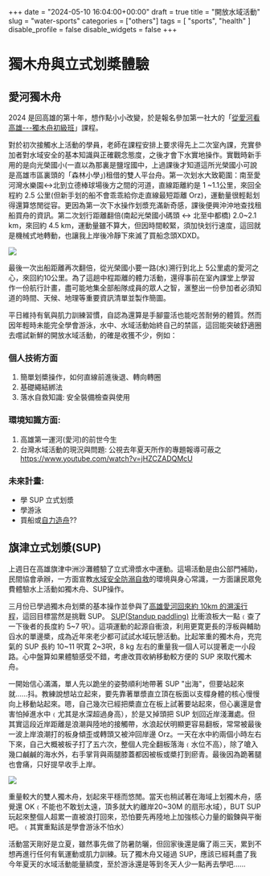 +++
date = "2024-05-10 16:04:00+00:00"
draft = true
title = "開放水域活動"
slug = "water-sports"
categories = ["others"]
tags = [
  "sports",
  "health"
  ]
disable_profile = false
disable_widgets = false
+++

# 獨木舟與立式划槳體驗

## 愛河獨木舟

2024 是回高雄的第十年，想作點小小改變，於是報名參加第一社大的「[從愛河看高雄---獨木舟初級班](https://www.ptt.cc/bbs/Kaohsiung/M.1708178289.A.31A.html)」課程。

對於初次接觸水上活動的學員，老師在課程安排上要求得先上二次室內課，充實參加者對水域安全的基本知識與正確觀念態度，之後才會下水實地操作。實戰時新手用的是向光榮國小(一直以為那裏是鹽埕國中，上過課後才知道這所光榮國小可說是高雄市區裏頭的「森林小學」)租借的雙人平台舟。第一次划水大致範圍：南至愛河灣水樂園<->北到立德棒球場後方之間的河道，直線距離約是 1 ~1.1公里，來回全程約 2.5 公里(但新手划的船不會乖乖給你走直線最短距離 Orz)，運動量很輕鬆划得還算悠閒從容。更因為第一次下水操作划漿充滿新奇感，課後便興沖沖地查找租船買舟的資訊。第二次划行距離翻倍(南起光榮國小碼頭 <-> 北至中都橋) 2.0~2.1 km，來回約 4.5 km，運動量雖不算大，但因時間較緊，須加快划行速度，這回就是機械式地轉動，也讓我上岸後冷靜下來滅了買船念頭XDXD。

![](https://i.imgur.com/NHUGc4C.jpeg)

最後一次出船距離再次翻倍，從光榮國小要一路(水)溯行到北上 5公里處的愛河之心，來回約10公里。為了這趟中程距離的體力活動，還得事前在室內課堂上學習作一份航行計畫，盡可能地集全部船隊成員的眾人之智，滙整出一份參加者必須知道的時間、天候、地理等重要資訊清單並製作簡圖。 

平日維持有氧與肌力訓練習慣，自認為還算是手腳靈活也能吃苦耐勞的體質。然而因年輕時未能完全學會游泳，水中、水域活動始終自己的禁區，這回能突破舒適圈去嚐試新鮮的開放水域活動，的確是收獲不少，例如：
 
### 個人技術方面
1. 簡單划槳操作，如何直線前進後退、轉向轉圈
2. 基礎繩結綁法
3. 落水自救知識: 安全裝備檢查與使用

### 環境知識方面:
1. 高雄第一運河(愛河)的前世今生
2. 台灣水域活動的現況與問題: 公視去年夏天所作的專題報導可蔽之
https://www.youtube.com/watch?v=jHZCZADQMcU

### 未來計畫:
- 學 SUP 立式划漿
- 學游泳
- 買船或[自力造舟](https://www.youtube.com/watch?v=RUn8byVI8mQ)??

##  旗津立式划漿(SUP)

上週日在高雄旗津中洲沙灘體驗了立式滑漿水中運動。這場活動是由公部門補助，民間協會承辦，一方面宣教[水域安全防溺自救](https://youtu.be/TNSkgMK9wNI)的環境與身心常識，一方面讓民眾免費體驗水上活動如獨木舟、SUP操作。

三月份已學過獨木舟划槳的基本操作並參與了[高雄愛河回來約 10km 的溯溪行程](https://personaljournal.ca/jxtsai/du-mu-zhou-ti-yan)，這回目標當然是挑戰 SUP。 [SUP(Standup paddling)](https://en.wikipedia.org/wiki/Standup_paddleboarding) 比衝浪板大一點﹙查了一下後者的長度約 5~7 呎）。這項運動的起源自衝浪，利用更寛更長的浮板與輔助舀水的單邊槳，成為近年來老少都可試試水域玩憩活動。比起笨重的獨木舟，充完氣的 SUP 長約 10~11 呎寛 2~3呎，8 kg 左右的重量我一個人可以提著走一小段路。心中盤算如果體驗感受不錯，考慮改買收納移動較方便的 SUP 來取代獨木舟。

一開始信心滿滿，單人先以跪坐的姿勢順利地帶著 SUP "出海"，但要站起來就......抖。教練說想站立起來，要先靠著單漿直立頂在板面以支橕身體的核心慢慢向上移動站起來。嗯，自己幾次已經把槳直立在板上試著要站起來，但心裏還是會害怕掉進水中﹙尤其是水深超過身高），於是又掉頭把 SUP 划回近岸淺灘處。但其實這段近岸距離是浪潮與陸地的接觸帶，水浪起伏明顯更容易翻板，常常被最後一波上岸浪潮打的板身傾歪或轉頭又被沖回岸邊 Orz。一天在水中約兩個小時左右下來，自己大概被板子打了五六次，整個人完全翻板落海﹙水位不高），除了嗆入幾口鹹鹹的海水外，右手掌背與兩腿膝蓋都因被板或槳打到瘀青。最後因為跪著腿也會痛，只好提早收手上岸。

![](https://i.imgur.com/MGYPWJW.jpeg)

重量較大的雙人獨木舟，划起來平穩而悠閒。當天也稍試著在海域上划獨木舟，感覺還 OK﹙不能也不敢划太遠，頂多就大約離岸20~30M 的扇形水域），BUT SUP玩起來整個人超累一直被浪打回來，恐怕要先再陸地上加強核心力量的鍛鍊與平衡吧。﹙其實重點該是學會游泳不怕水）

活動當天剛好是立夏，雖然事先做了防暑防曬，但回家後還是癱了兩三天，累到不想再進行任何有氧運動或肌力訓練。玩了獨木舟又碰過 SUP，應該已經耗盡了我今年夏天的水域活動能量額度，至於游泳還是等到冬天人少一點再去學吧......
